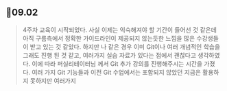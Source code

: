 📆09.02
---
>4주차 교육이 시작되었다. 사실 이제는 익숙해져야 할 기간이 들어선 것 같은데 아직 구름측에서 정확한 가이드라인이 제공되지 않는듯한 느낌을 많은 수강생들이 받고 있는 것 같았다.
하지만 나 같은 경우 이미 Git이나 여러 개념적인 학습을 그래도 진행 된 것 같고, 여러가지 실습 자료가 있다는 점에서 괜찮다고 생각하였다. 이에 따라 퍼실리테이터님 께서 Git 추가 강의를
진행해주시는 시간을 가졌다. 여러 가지 Git 기능들과 이전 Git 수업에서는 포함되지 않았던 지금은 활용하지 못하지만 여러가지